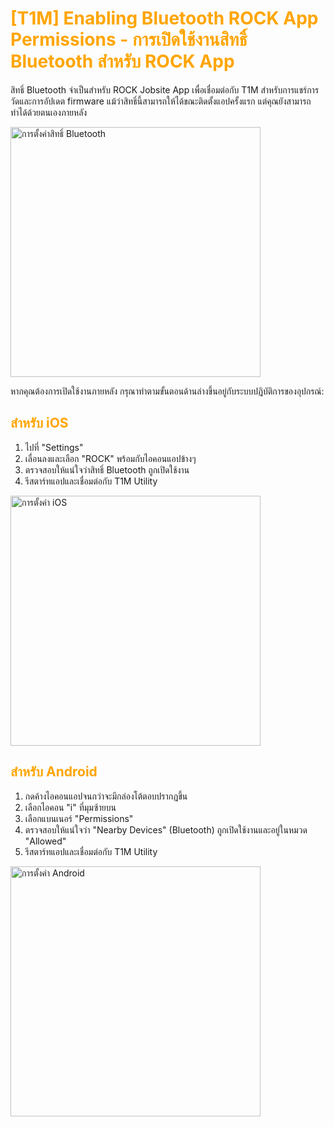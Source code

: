 # <span style="color: orange">[T1M] Enabling Bluetooth ROCK App Permissions - การเปิดใช้งานสิทธิ์ Bluetooth สำหรับ ROCK App</span>

สิทธิ์ Bluetooth จำเป็นสำหรับ ROCK Jobsite App เพื่อเชื่อมต่อกับ T1M สำหรับการแชร์การวัดและการอัปเดต firmware แม้ว่าสิทธิ์นี้สามารถให้ได้ขณะติดตั้งแอปครั้งแรก แต่คุณยังสามารถทำได้ด้วยตนเองภายหลัง

<img src="https://support.reekon.tools/hc/article_attachments/37713808948756" alt="การตั้งค่าสิทธิ์ Bluetooth" width="400">

หากคุณต้องการเปิดใช้งานภายหลัง กรุณาทำตามขั้นตอนด้านล่างขึ้นอยู่กับระบบปฏิบัติการของอุปกรณ์:

## <span style="color: orange">สำหรับ iOS</span>

1. ไปที่ "Settings"
2. เลื่อนลงและเลือก "ROCK" พร้อมกับไอคอนแอปข้างๆ
3. ตรวจสอบให้แน่ใจว่าสิทธิ์ Bluetooth ถูกเปิดใช้งาน
4. รีสตาร์ทแอปและเชื่อมต่อกับ T1M Utility

<img src="https://support.reekon.tools/hc/article_attachments/37713808951316" alt="การตั้งค่า iOS" width="400">

## <span style="color: orange">สำหรับ Android</span>

1. กดค้างไอคอนแอปจนกว่าจะมีกล่องโต้ตอบปรากฏขึ้น
2. เลือกไอคอน "i" ที่มุมซ้ายบน
3. เลือกแบนเนอร์ "Permissions"
4. ตรวจสอบให้แน่ใจว่า "Nearby Devices" (Bluetooth) ถูกเปิดใช้งานและอยู่ในหมวด "Allowed"
5. รีสตาร์ทแอปและเชื่อมต่อกับ T1M Utility

<img src="https://support.reekon.tools/hc/article_attachments/37713825498644" alt="การตั้งค่า Android" width="400">
